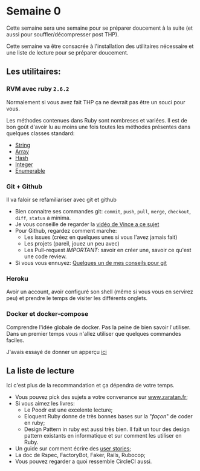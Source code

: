 # Semaine 0

Cette semaine sera une semaine pour se préparer doucement à la suite (et aussi pour souffler/décompresser post THP).

Cette semaine va être consacrée à l'installation des utilitaires nécessaire et une liste de lecture pour se préparer doucement.

## Les utilitaires:

### RVM avec ruby `2.6.2`

Normalement si vous avez fait THP ça ne devrait pas être un souci pour vous.

Les méthodes contenues dans Ruby sont nombreses et variées. Il est de bon goût d'avoir lu au moins une fois toutes les méthodes présentes dans quelques classes standard:
* [String](https://ruby-doc.org/core-2.6.2/String.html)
* [Array](https://ruby-doc.org/core-2.6.2/Array.html)
* [Hash](https://ruby-doc.org/core-2.6.2/Hash.html)
* [Integer](https://ruby-doc.org/core-2.6.2/Integer.html)
* [Enumerable](https://ruby-doc.org/core-2.6.2/Enumerable.html)

### Git + Github

Il va faloir se refamiliariser avec git et github

* Bien connaitre ses commandes git: `commit`, `push`, `pull`, `merge`, `checkout`, `diff`, `status` a minima.
* Je vous conseille de regarder la [vidéo de Vince a ce sujet](https://www.youtube.com/watch?v=y8BIl2shajQ)
* Pour Github, regardez comment marche: 
  * Les issues (créez en quelques unes si vous l'avez jamais fait)
  * Les projets (pareil, jouez un peu avec)
  * Les Pull-request *IMPORTANT*: savoir en créer une, savoir ce qu'est une code review.
* Si vous vous ennuyez: [Quelques un de mes conseils pour git](https://www.zaratan.fr/posts/2018-05-04-conseil-sur-git)
### Heroku

Avoir un account, avoir configuré son shell (même si vous vous en servirez peu) et prendre le temps de visiter les différents onglets.

### Docker et docker-compose

Comprendre l'idée globale de docker. Pas la peine de bien savoir l'utiliser. Dans un premier temps vous n'allez utiliser que quelques commandes faciles.

J'avais essayé de donner un apperçu [ici](https://www.zaratan.fr/posts/2018-02-17-docker/)

## La liste de lecture

Ici c'est plus de la recommandation et ça dépendra de votre temps.
* Vous pouvez pick des sujets a votre convenance sur www.zaratan.fr;
* Si vous aimez les livres:
  * Le Poodr est une excelente lecture;
  * Eloquent Ruby donne de très bonnes bases sur la "_façon_" de coder en ruby;
  * Design Pattern in ruby est aussi très bien. Il fait un tour des design pattern existants en informatique et sur comment les utiliser en Ruby.
* Un guide sur comment écrire des [user stories](https://sobolevn.me/2019/02/engineering-guide-to-user-stories);
* La doc de Rspec, FactoryBot, Faker, Rails, Rubocop;
* Vous pouvez regarder a quoi ressemble CircleCI aussi.
